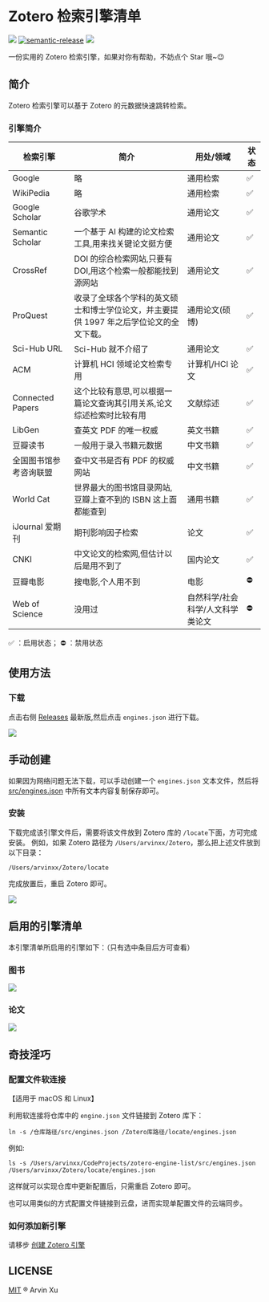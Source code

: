 # Zotero 检索引擎清单

![][version-url] [![semantic-release](https://img.shields.io/badge/%20%20%F0%9F%93%A6%F0%9F%9A%80-semantic--release-e10079.svg)](https://github.com/semantic-release/semantic-release) ![][license-url]

[version-url]: https://img.shields.io/github/v/release/arvinxx/zotero-enginelist
[license-url]: https://img.shields.io/github/license/arvinxx/zotero-enginelist

一份实用的 Zotero 检索引擎，如果对你有帮助，不妨点个 Star 哦~😉

## 简介

Zotero 检索引擎可以基于 Zotero 的元数据快速跳转检索。

### 引擎简介

| 检索引擎               | 简介                                                                                   | 用处/领域                        | 状态 |
| ---------------------- | -------------------------------------------------------------------------------------- | -------------------------------- | ---- |
| Google                 | 略                                                                                     | 通用检索                         | ✅   |
| WikiPedia              | 略                                                                                     | 通用检索                         | ✅   |
| Google Scholar         | 谷歌学术                                                                               | 通用论文                         | ✅   |
| Semantic Scholar       | 一个基于 AI 构建的论文检索工具,用来找关键论文挺方便                                    | 通用论文                         | ✅   |
| CrossRef               | DOI 的综合检索网站,只要有 DOI,用这个检索一般都能找到源网站                             | 通用论文                         | ✅   |
| ProQuest               | 收录了全球各个学科的英文硕士和博士学位论文，并主要提供 1997 年之后学位论文的全文下载。 | 通用论文(硕博)                   | ✅ ️ |
| Sci-Hub URL            | Sci-Hub 就不介绍了                                                                     | 通用论文                         | ✅   |
| ACM                    | 计算机 HCI 领域论文检索专用                                                            | 计算机/HCI 论文                  | ✅   |
| Connected Papers       | 这个比较有意思,可以根据一篇论文查询其引用关系,论文综述检索时比较有用                   | 文献综述                         | ✅   |
| LibGen                 | 查英文 PDF 的唯一权威                                                                  | 英文书籍                         | ✅   |
| 豆瓣读书               | 一般用于录入书籍元数据                                                                 | 中文书籍                         | ✅   |
| 全国图书馆参考咨询联盟 | 查中文书是否有 PDF 的权威网站                                                          | 中文书籍                         | ✅   |
| World Cat              | 世界最大的图书馆目录网站,豆瓣上查不到的 ISBN 这上面都能查到                            | 通用书籍                         | ✅   |
| iJournal 爱期刊        | 期刊影响因子检索                                                                       | 论文                             | ✅   |
| CNKI                   | 中文论文的检索网,但估计以后是用不到了                                                  | 国内论文                         | ✅   |
| 豆瓣电影               | 搜电影,个人用不到                                                                      | 电影                             | ⛔️  |
| Web of Science         | 没用过                                                                                 | 自然科学/社会科学/人文科学类论文 | ⛔️  |

✅ ：启用状态； ⛔️ ：禁用状态

## 使用方法

### 下载

点击右侧 [Releases](https://github.com/arvinxx/zotero-engine-list/releases) 最新版,然后点击 `engines.json` 进行下载。

![](https://gw.alipayobjects.com/zos/antfincdn/ZvHNOnAe9j/90570276-9854-4727-8401-07c14a4931fa.png)

## 手动创建

如果因为网络问题无法下载，可以手动创建一个 `engines.json` 文本文件，然后将 [src/engines.json](https://github.com/arvinxx/zotero-engine-list/blob/master/src/engines.json) 中所有文本内容复制保存即可。

### 安装

下载完成该引擎文件后，需要将该文件放到 Zotero 库的 `/locate`下面，方可完成安装。
例如，如果 Zotero 路径为 `/Users/arvinxx/Zotero`，那么把上述文件放到以下目录：

```
/Users/arvinxx/Zotero/locate
```

完成放置后，重启 Zotero 即可。

![](https://gw.alipayobjects.com/zos/antfincdn/qQjyxpFR6L/e07f83e8-3333-44a5-886e-4bc341ecec7d.png)

## 启用的引擎清单

本引擎清单所启用的引擎如下：（只有选中条目后方可查看）

### 图书

![](https://gw.alipayobjects.com/zos/antfincdn/1RZF5Wkvjm/4fd6a5bc-9392-48cb-891f-206d308dee43.png)

### 论文

![](https://gw.alipayobjects.com/zos/antfincdn/8mopbkZqpN/62ebb9ac-266b-4571-8265-8ef3562f7d96.png)

## 奇技淫巧

### 配置文件软连接

【适用于 macOS 和 Linux】

利用软连接将仓库中的 `engine.json` 文件链接到 Zotero 库下：

```shell
ln -s /仓库路径/src/engines.json /Zotero库路径/locate/engines.json
```

例如:

```shell
ls -s /Users/arvinxx/CodeProjects/zotero-engine-list/src/engines.json /Users/arvinxx/Zotero/locate/engines.json
```

这样就可以实现仓库中更新配置后，只需重启 Zotero 即可。

也可以用类似的方式配置文件链接到云盘，进而实现单配置文件的云端同步。

### 如何添加新引擎

请移步 [创建 Zotero 引擎](https://www.yuque.com/arvinxx/research/create-new-engine)

## LICENSE

[MIT](./LICENSE) ® Arvin Xu
